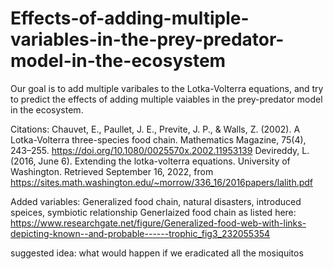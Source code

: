 # Effects-of-adding-multiple-variables-in-the-prey-predator-model-in-the-ecosystem

Our goal is to add multiple varibales to the Lotka-Volterra equations, and try to predict the effects of adding multiple vaiables in the prey-predator model in the ecosystem. 

Citations: 
Chauvet, E., Paullet, J. E., Previte, J. P., &amp; Walls, Z. (2002). A Lotka-Volterra three-species food chain. Mathematics Magazine, 75(4), 243–255. https://doi.org/10.1080/0025570x.2002.11953139 
Devireddy, L. (2016, June 6). Extending the lotka-volterra equations. University of Washington. Retrieved September 16, 2022, from https://sites.math.washington.edu/~morrow/336_16/2016papers/lalith.pdf   

Added variables:
Generalized food chain, natural disasters, introduced speices, symbiotic relationship 
Generlaized food chain as listed here: 
https://www.researchgate.net/figure/Generalized-food-web-with-links-depicting-known--and-probable------trophic_fig3_232055354

suggested idea: what would happen if we eradicated all the mosiquitos
